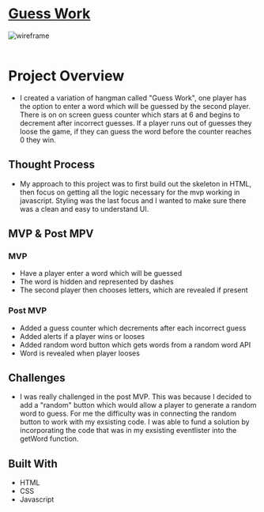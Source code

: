 # <strong>  [Guess Work](https://iffat77.github.io/frontend-game/)</strong>

![wireframe](https://res.cloudinary.com/dsk8h1adc/image/upload/v1647814424/Screen_Shot_2022-03-20_at_6.13.19_PM_hn3r28.png)
<br>
<br>

# Project Overview

- I created a variation of hangman called "Guess Work", one player has the option to enter a word which will be guessed by the second player. There is on on screen guess counter which stars at 6 and begins to decrement after incorrect guesses.
If a player runs out of guesses they loose the game, if they can guess the word before the counter reaches 0 they win.

## Thought Process
- My approach to this project was to first build out the skeleton in HTML, then focus on getting all the logic necessary for the mvp working in javascript. Styling was the last focus and I wanted to make sure there was a clean and easy to understand UI.

## MVP & Post MPV

### MVP
- Have a player enter a word which will be guessed
- The word is hidden and represented by dashes
- The second player then chooses letters, which are revealed if present 

### Post MVP
- Added a guess counter which decrements after each incorrect guess
- Added alerts if a player wins or looses
- Added random word button which gets words from a random word API
- Word is revealed when player looses

## Challenges
- I was really challenged in the post MVP. This was because I decided to add a "random" button which would allow a player to generate a random word to guess. For me the difficulty was in connecting the random button to work with my exsisting code. I was able to fund a solution by incorporating the code that was in my exsisting eventlister into the getWord function.

## Built With
 - HTML
 - CSS
 - Javascript

 
